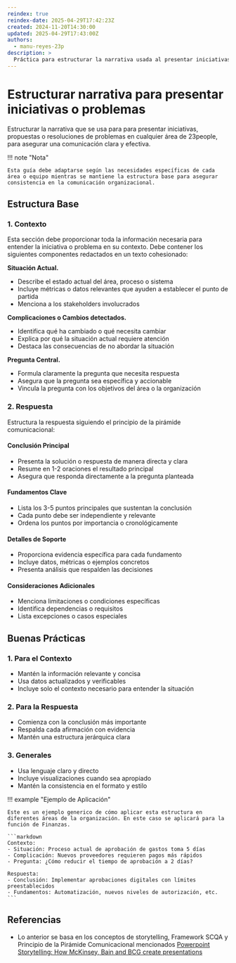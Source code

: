 ```yaml
---
reindex: true
reindex-date: 2025-04-29T17:42:23Z
created: 2024-11-20T14:30:00
updated: 2025-04-29T17:43:00Z
authors:
  - manu-reyes-23p
description: >
  Práctica para estructurar la narrativa usada al presentar iniciativas, propuestas o resoluciones de problemas en cualquier área de 23people
---
```


# Estructurar narrativa para presentar iniciativas o problemas

Estructurar la narrativa que se usa para para presentar iniciativas, propuestas o resoluciones de problemas en cualquier área de 23people, para asegurar una comunicación clara y efectiva.

!!! note "Nota"

    Esta guía debe adaptarse según las necesidades específicas de cada área o equipo mientras se mantiene la estructura base para asegurar consistencia en la comunicación organizacional.

## Estructura Base

### 1. Contexto

Esta sección debe proporcionar toda la información necesaria para entender la iniciativa o problema en su contexto. Debe contener los siguientes componentes redactados en un texto cohesionado:

**Situación Actual.**

- Describe el estado actual del área, proceso o sistema
- Incluye métricas o datos relevantes que ayuden a establecer el punto de partida
- Menciona a los stakeholders involucrados

**Complicaciones o Cambios detectados.**

- Identifica qué ha cambiado o qué necesita cambiar
- Explica por qué la situación actual requiere atención
- Destaca las consecuencias de no abordar la situación

**Pregunta Central.**

- Formula claramente la pregunta que necesita respuesta
- Asegura que la pregunta sea específica y accionable
- Vincula la pregunta con los objetivos del área o la organización

### 2. Respuesta

Estructura la respuesta siguiendo el principio de la pirámide comunicacional:

#### Conclusión Principal

- Presenta la solución o respuesta de manera directa y clara
- Resume en 1-2 oraciones el resultado principal
- Asegura que responda directamente a la pregunta planteada

#### Fundamentos Clave

- Lista los 3-5 puntos principales que sustentan la conclusión
- Cada punto debe ser independiente y relevante
- Ordena los puntos por importancia o cronológicamente

#### Detalles de Soporte

- Proporciona evidencia específica para cada fundamento
- Incluye datos, métricas o ejemplos concretos
- Presenta análisis que respalden las decisiones

#### Consideraciones Adicionales

- Menciona limitaciones o condiciones específicas
- Identifica dependencias o requisitos
- Lista excepciones o casos especiales

## Buenas Prácticas

### 1. Para el Contexto

- Mantén la información relevante y concisa
- Usa datos actualizados y verificables
- Incluye solo el contexto necesario para entender la situación

### 2. Para la Respuesta

- Comienza con la conclusión más importante
- Respalda cada afirmación con evidencia
- Mantén una estructura jerárquica clara

### 3. Generales

- Usa lenguaje claro y directo
- Incluye visualizaciones cuando sea apropiado
- Mantén la consistencia en el formato y estilo

!!! example "Ejemplo de Aplicación"

    Este es un ejemplo generico de cómo aplicar esta estructura en diferentes áreas de la organización. En este caso se aplicará para la función de Finanzas.

    ```markdown
    Contexto:
    - Situación: Proceso actual de aprobación de gastos toma 5 días
    - Complicación: Nuevos proveedores requieren pagos más rápidos
    - Pregunta: ¿Cómo reducir el tiempo de aprobación a 2 días?

    Respuesta:
    - Conclusión: Implementar aprobaciones digitales con límites preestablecidos
    - Fundamentos: Automatización, nuevos niveles de autorización, etc.
    ```

## Referencias

- Lo anterior se basa en los conceptos de storytelling, Framework SCQA y Principio de la Pirámide Comunicacional mencionados [Powerpoint Storytelling: How McKinsey, Bain and BCG create presentations](https://youtu.be/HnlWiVs9P5o?si=bpYLGhWmxrZE653N)
